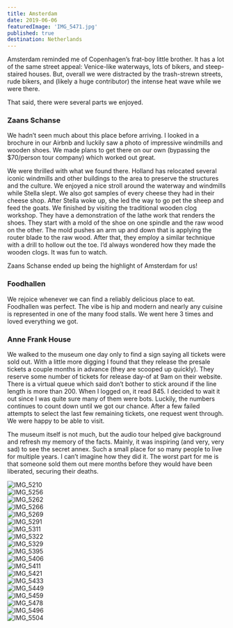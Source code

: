 ```yaml
---
title: Amsterdam
date: 2019-06-06
featuredImage: 'IMG_5471.jpg'
published: true
destination: Netherlands
---
```


Amsterdam reminded me of Copenhagen’s frat-boy little brother. It has a lot of the same street appeal: Venice-like waterways, lots of bikers, and steep-staired houses. But, overall we were distracted by the trash-strewn streets, rude bikers, and (likely a huge contributor) the intense heat wave while we were there. 

That said, there were several parts we enjoyed.

### Zaans Schanse

We hadn’t seen much about this place before arriving. I looked in a brochure in our Airbnb and luckily saw a photo of impressive windmills and wooden shoes. We made plans to get there on our own (bypassing the $70/person tour company) which worked out great.

We were thrilled with what we found there. Holland has relocated several iconic windmills and other buildings to the area to preserve the structures and the culture. We enjoyed a nice stroll around the waterway and windmills while Stella slept. We also got samples of every cheese they had in their cheese shop. After Stella woke up, she led the way to go pet the sheep and feed the goats. We finished by visiting the traditional wooden clog workshop. They have a demonstration of the lathe work that renders the shoes. They start with a mold of the shoe on one spindle and the raw wood on the other. The mold pushes an arm up and down that is applying the router blade to the raw wood. After that, they employ a similar technique with a drill to hollow out the toe. I’d always wondered how they made the wooden clogs. It was fun to watch. 

Zaans Schanse ended up being the highlight of Amsterdam for us!

### Foodhallen

We rejoice whenever we can find a reliably delicious place to eat. Foodhallen was perfect. The vibe is hip and modern and nearly any cuisine is represented in one of the many food stalls. We went here 3 times and loved everything we got. 

### Anne Frank House

We walked to the museum one day only to find a sign saying all tickets were sold out. With a little more digging I found that they release the presale tickets a couple months in advance (they are scooped up quickly). They reserve some number of tickets for release day-of at 9am on their website. There is a virtual queue which said don’t bother to stick around if the line length is more than 200. When I logged on, it read 845. I decided to wait it out since I was quite sure many of them were bots. Luckily, the numbers continues to count down until we got our chance. After a few failed attempts to select the last few remaining tickets, one request went through. We were happy to be able to visit.

The museum itself is not much, but the audio tour helped give background and refresh my memory of the facts. Mainly, it was inspiring (and very, very sad) to see the secret annex. Such a small place for so many people to live for multiple years. I can’t imagine how they did it. The worst part for me is that someone sold them out mere months before they would have been liberated, securing their deaths. 

![IMG_5210](/IMG_5210.jpg)
<br/>
![IMG_5256](/IMG_5256.jpg)
<br/>
![IMG_5262](/IMG_5262.jpg)
<br/>
![IMG_5266](/IMG_5266.jpg)
<br/>
![IMG_5269](/IMG_5269.jpg)
<br/>
![IMG_5291](/IMG_5291.jpg)
<br/>
![IMG_5311](/IMG_5311.jpg)
<br/>
![IMG_5322](/IMG_5322.jpg)
<br/>
![IMG_5329](/IMG_5329.jpg)
<br/>
![IMG_5395](/IMG_5395.jpg)
<br/>
![IMG_5406](/IMG_5406.jpg)
<br/>
![IMG_5411](/IMG_5411.jpg)
<br/>
![IMG_5421](/IMG_5421.jpg)
<br/>
![IMG_5433](/IMG_5433.jpg)
<br/>
![IMG_5449](/IMG_5449.jpg)
<br/>
![IMG_5459](/IMG_5459.jpg)
<br/>
![IMG_5478](/IMG_5478.jpg)
<br/>
![IMG_5496](/IMG_5496.jpg)
<br/>
![IMG_5504](/IMG_5504-2.jpg)
